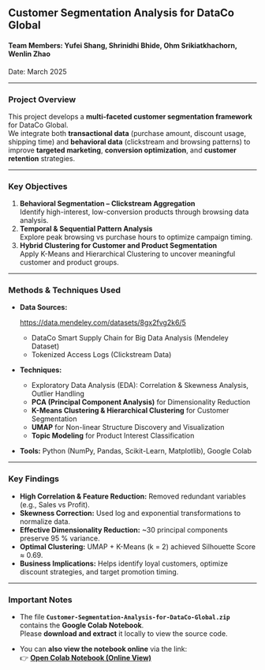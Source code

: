 ## Customer Segmentation Analysis for DataCo Global

#### Team Members: Yufei Shang, Shrinidhi Bhide, Ohm Srikiatkhachorn, Wenlin Zhao  
Date: March 2025  

---

### Project Overview 

This project develops a **multi-faceted customer segmentation framework** for DataCo Global.  
We integrate both **transactional data** (purchase amount, discount usage, shipping time) and **behavioral data** (clickstream and browsing patterns) to improve **targeted marketing**, **conversion optimization**, and **customer retention** strategies.  


---

### Key Objectives 
1. **Behavioral Segmentation – Clickstream Aggregation**  
   Identify high-interest, low-conversion products through browsing data analysis.  
2. **Temporal & Sequential Pattern Analysis**  
   Explore peak browsing vs purchase hours to optimize campaign timing.  
3. **Hybrid Clustering for Customer and Product Segmentation**  
   Apply K-Means and Hierarchical Clustering to uncover meaningful customer and product groups.

---

### Methods & Techniques Used 

- **Data Sources:**
  
  https://data.mendeley.com/datasets/8gx2fvg2k6/5   
  - DataCo Smart Supply Chain for Big Data Analysis (Mendeley Dataset)  
  - Tokenized Access Logs (Clickstream Data)

- **Techniques:**  
  - Exploratory Data Analysis (EDA): Correlation & Skewness Analysis, Outlier Handling  
  - **PCA (Principal Component Analysis)** for Dimensionality Reduction  
  - **K-Means Clustering & Hierarchical Clustering** for Customer Segmentation  
  - **UMAP** for Non-linear Structure Discovery and Visualization  
  - **Topic Modeling** for Product Interest Classification  

- **Tools:** Python (NumPy, Pandas, Scikit-Learn, Matplotlib), Google Colab  

---

### Key Findings 

- **High Correlation & Feature Reduction:** Removed redundant variables (e.g., Sales vs Profit).  
- **Skewness Correction:** Used log and exponential transformations to normalize data.  
- **Effective Dimensionality Reduction:** ~30 principal components preserve 95 % variance.  
- **Optimal Clustering:** UMAP + K-Means (k = 2) achieved Silhouette Score ≈ 0.69.  
- **Business Implications:** Helps identify loyal customers, optimize discount strategies, and target promotion timing.

---

### Important Notes 

- The file **`Customer-Segmentation-Analysis-for-DataCo-Global.zip`** contains the **Google Colab Notebook**.  
  Please **download and extract** it locally to view the source code.

- You can **also view the notebook online** via the link:  
  👉 [**Open Colab Notebook (Online View)**](https://drive.google.com/file/d/1SwuREC0R9m6CH6TltL2ZSxva40SgG0vx/view?usp=sharing)
